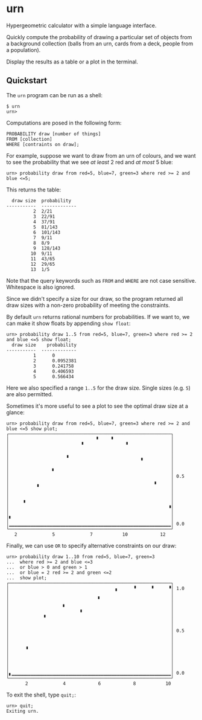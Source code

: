 # urn

Hypergeometric calculator with a simple language interface.

Quickly compute the probability of drawing a particular set of objects from a background collection (balls from an urn, cards from a deck, people from a population).

Display the results as a table or a plot in the terminal.

## Quickstart

The `urn` program can be run as a shell:
```
$ urn
urn>
```
Computations are posed in the following form:
```
PROBABILITY draw [number of things]
FROM [collection]
WHERE [contraints on draw];
```

For example, suppose we want to draw from an urn of colours, and we want to see the probability that we see _at least_ 2 red and _at most_ 5 blue:
```
urn> probability draw from red=5, blue=7, green=3 where red >= 2 and blue <=5;
```
This returns the table:
```
  draw size  probability
-----------  -------------
          2  2/21
          3  22/91
          4  37/91
          5  81/143
          6  101/143
          7  9/11
          8  8/9
          9  128/143
         10  9/11
         11  43/65
         12  29/65
         13  1/5
```
Note that the query keywords such as `FROM` and `WHERE` are not case sensitive. Whitespace is also ignored.

Since we didn't specify a size for our draw, so the program returned all draw sizes with a non-zero probability of meeting the constraints.

By default `urn` returns rational numbers for probabilities. If we want to, we can make it show floats by appending `show float`:
```
urn> probability draw 1..5 from red=5, blue=7, green=3 where red >= 2 and blue <=5 show float;
  draw size    probability
-----------  -------------
          1      0
          2      0.0952381
          3      0.241758
          4      0.406593
          5      0.566434
```
Here we also specified a range `1..5` for the draw size. Single sizes (e.g. `5`) are also permitted.

Sometimes it's more useful to see a plot to see the optimal draw size at a glance:
```
urn> probability draw from red=5, blue=7, green=3 where red >= 2 and blue <=5 show plot;
┌────────────────────────────────────────────────────────────┐
│                                ▝     ▘                     │ 
│                           ▘               ▝                │ 
│                                                            │ 
│                     ▗                                      │ 
│                                                 ▘          │ 
│                                                            │ 
│                ▘                                           │ 
│                                                            │ 0.5
│                                                      ▖     │ 
│          ▝                                                 │ 
│                                                            │ 
│                                                            │ 
│     ▝                                                      │ 
│                                                           ▝│ 
│                                                            │ 
│▘                                                           │ 
│▁▁▁▁▁▁▁▁▁▁▁▁▁▁▁▁▁▁▁▁▁▁▁▁▁▁▁▁▁▁▁▁▁▁▁▁▁▁▁▁▁▁▁▁▁▁▁▁▁▁▁▁▁▁▁▁▁▁▁▁│ 0.0
└────────────────────────────────────────────────────────────┘
   2             5             7           10            12
```
Finally, we can use `OR` to specify alternative constraints on our draw:
```
urn> probability draw 1..10 from red=5, blue=7, green=3
...  where red >= 2 and blue <=3
...  or blue > 0 and green > 1
...  or blue = 2 red >= 2 and green <=2
...  show plot;
┌────────────────────────────────────────────────────────────┐
│                                       ▗      ▝      ▘     ▝│ 1.0
│                                                            │ 
│                                 ▘                          │ 
│                    ▖                                       │ 
│                          ▗                                 │ 
│             ▖                                              │ 
│                                                            │ 
│                                                            │ 
│                                                            │ 0.5
│                                                            │ 
│                                                            │ 
│      ▗                                                     │ 
│                                                            │ 
│                                                            │ 
│                                                            │ 
│                                                            │ 
│▖▁▁▁▁▁▁▁▁▁▁▁▁▁▁▁▁▁▁▁▁▁▁▁▁▁▁▁▁▁▁▁▁▁▁▁▁▁▁▁▁▁▁▁▁▁▁▁▁▁▁▁▁▁▁▁▁▁▁▁│ 0.0
└────────────────────────────────────────────────────────────┘
       2             4            6            8           10
```
To exit the shell, type `quit;`:
```
urn> quit;
Exiting urn.
```